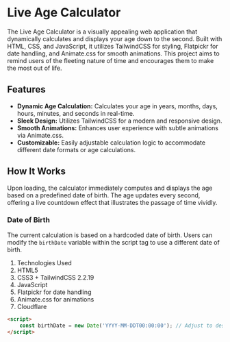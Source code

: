 # Live Age Calculator

The Live Age Calculator is a visually appealing web application that dynamically calculates and displays your age down to the second. Built with HTML, CSS, and JavaScript, it utilizes TailwindCSS for styling, Flatpickr for date handling, and Animate.css for smooth animations. This project aims to remind users of the fleeting nature of time and encourages them to make the most out of life.

## Features

- **Dynamic Age Calculation:** Calculates your age in years, months, days, hours, minutes, and seconds in real-time.
- **Sleek Design:** Utilizes TailwindCSS for a modern and responsive design.
- **Smooth Animations:** Enhances user experience with subtle animations via Animate.css.
- **Customizable:** Easily adjustable calculation logic to accommodate different date formats or age calculations.

## How It Works

Upon loading, the calculator immediately computes and displays the age based on a predefined date of birth. The age updates every second, offering a live countdown effect that illustrates the passage of time vividly.

### Date of Birth

The current calculation is based on a hardcoded date of birth. Users can modify the `birthDate` variable within the script tag to use a different date of birth.

1. Technologies Used
2. HTML5
3. CSS3 + TailwindCSS 2.2.19
4. JavaScript
5. Flatpickr for date handling
6. Animate.css for animations
7. Cloudflare
```html
<script>
    const birthDate = new Date('YYYY-MM-DDT00:00:00'); // Adjust to desired date of birth
</script>
